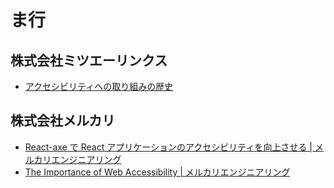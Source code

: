 # ま行

## 株式会社ミツエーリンクス
- [アクセシビリティへの取り組みの歴史](https://www.slideshare.net/mlca11y/ss-52115490)

## 株式会社メルカリ
- [React-axe で React アプリケーションのアクセシビリティを向上させる | メルカリエンジニアリング](https://engineering.mercari.com/blog/entry/2019-06-18-190000/)
- [The Importance of Web Accessibility | メルカリエンジニアリング](https://engineering.mercari.com/blog/entry/20210628-2020-04-15-112744/)